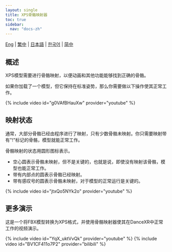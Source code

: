 ```yaml
---
layout: single
title: XPS骨骼映射器
toc: true
sidebar:
  nav: "docs-zh"
---
```

[Eng](/dancexr/features/bone_mapper) | [繁中](/tw/dancexr/features/bone_mapper) | [日本語](/jp/dancexr/features/bone_mapper) | [한국어](/kr/dancexr/features/bone_mapper) | [简中](/zh/dancexr/features/bone_mapper)


## 概述
XPS模型需要进行骨骼映射，以便动画和其他功能能够找到正确的骨骼。

如果你加载了一个模型，但它保持在标准姿势，那么你需要做以下操作使其正常工作。

{% include video id="g0VAfBHauXw" provider="youtube" %}

## 映射状态
通常，大部分骨骼已经由程序进行了映射，只有少数骨骼未映射。你只需要映射带有"!"标记的骨骼，模型就能正常工作。

骨骼映射的状态用圆形图标表示。
* 空心圆表示骨骼未映射，但不是关键的，也就是说，即使没有映射该骨骼，模型也能正常工作。
* 带有内部点的圆表示骨骼已经映射。
* 带有感叹号的圆表示骨骼未映射，对于模型的正常运行是关键的。

{% include video id="jtxQo5NYk2o" provider="youtube" %}

## 更多演示
这是一个将FBX模型转换为XPS格式，并使用骨骼映射器使其在DanceXR中正常工作的视频演示。

{% include video id="YqX_uktVvQk" provider="youtube" %}
{% include video id="BV1CF411o7P2" provider="bilibili" %}